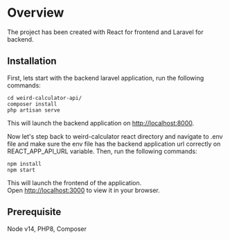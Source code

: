 # Overview

The project has been created with React for frontend and Laravel for backend. 

## Installation

First, lets start with the backend laravel application, run the following commands:

    cd weird-calculator-api/
    composer install
    php artisan serve

This will launch the backend application on [http://localhost:8000](http://localhost:8000). 

Now let's step back to weird-calculator react directory and navigate to .env file and make sure the env file has the backend application url correctly on REACT_APP_API_URL variable. Then, run the following commands: 

    npm install
    npm start

This will launch the frontend of the application.\
Open [http://localhost:3000](http://localhost:3000) to view it in your browser.

## Prerequisite 
Node v14, PHP8, Composer
